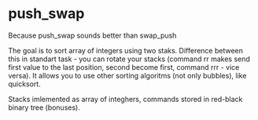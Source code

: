 # push_swap
Because push_swap sounds better than swap_push


The goal is to sort array of integers using two staks.
Difference between this in standart task - you can rotate your stacks (command rr makes send first value to the last position, second become first, command rrr - vice versa). It allows you to use other sorting algoritms (not only bubbles), like quicksort.

Stacks imlemented as array of integhers, commands stored in red-black binary tree (bonuses).
